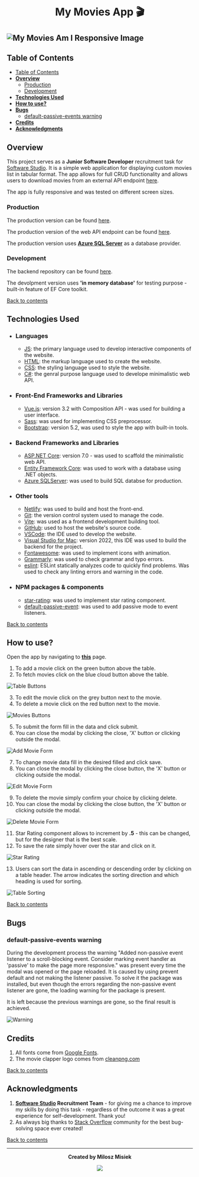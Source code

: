 # <div align='center'> My Movies App :clapper:</div><!-- omit in toc -->

## <img align="center" src="./src/assets/images/amiresponsive.png" alt="My Movies Am I Responsive Image" style="max-width='100%'"> <!-- omit in toc -->

## Table of Contents 

- [Table of Contents](#table-of-contents)
- [**Overview**](#overview)
  - [Production](#production)
  - [Development](#development)
- [**Technologies Used**](#technologies-used)
- [**How to use?**](#how-to-use)
- [**Bugs**](#bugs)
  - [default-passive-events warning](#default-passive-events-warning)
- [**Credits**](#credits)
- [**Acknowledgments**](#acknowledgments)

## **Overview**

This project serves as a **Junior Software Developer** recruitment task for [Software Studio](https://www.softwarestudio.com.pl/). It is a simple web application for displaying custom movies list in tabular format. The app allows for full CRUD functionality and allows users to download movies from an external API endpoint [here](https://filmy.programdemo.pl/swagger/index.html).

The app is fully responsive and was tested on different screen sizes.

### Production

The production version can be found [here](https://enchanting-ganache-56f1cf.netlify.app/).

The production version of the web API endpoint can be found [here](https://mymovies-task.azurewebsites.net/).

The production version uses **[Azure SQL Server](https://azure.microsoft.com/en-gb/services/sql-database/campaign/)** as a database provider.

### Development

The backend repository can be found [here](https://github.com/miloszmisiek/mymovies-webapi).

The devolpment version uses **'in memory database'** for testing purpose - built-in feature of EF Core toolkit.

[Back to contents](#table-of-contents)

## **Technologies Used**

- ### Languages

  - [JS](https://www.javascript.com/): the primary language used to develop interactive components of the website.
  - [HTML](https://developer.mozilla.org/en-US/docs/Web/HTML): the markup language used to create the website.
  - [CSS](https://developer.mozilla.org/en-US/docs/Web/css): the styling language used to style the website.
  - [C#](https://learn.microsoft.com/pl-pl/dotnet/csharp/): the genral purpose language used to develope minimalistic web API.

- ### Front-End Frameworks and Libraries

  - [Vue.js](https://vuejs.org/): version 3.2 with Composition API - was used for building a user interface.
  - [Sass](https://sass-lang.com/): was used for implementing CSS preprocessor.
  - [Bootstrap](https://getbootstrap.com/): version 5.2, was used to style the app with built-in tools.

- ### Backend Frameworks and Libraries

  - [ASP.NET Core](https://learn.microsoft.com/en-us/aspnet/core/release-notes/aspnetcore-7.0?view=aspnetcore-7.0): version 7.0 - was used to scaffold the minimalistic web API.
  - [Entity Framework Core](https://learn.microsoft.com/en-us/ef/core/): was used to work with a database using .NET objects.
  - [Azure SQLServer](https://azure.microsoft.com/en-gb/services/sql-database/campaign/): was used to build SQL databse for production.
  
- ### Other tools

  - [Netlify](https://www.netlify.com/): was used to build and host the front-end.
  - [Git](https://git-scm.com/): the version control system used to manage the code.
  - [Vite](https://vitejs.dev/): was used as a frontend development building tool.
  - [GitHub](https://github.com/): used to host the website's source code.
  - [VSCode](https://code.visualstudio.com/): the IDE used to develop the website.
  - [Visual Studio for Mac](https://visualstudio.microsoft.com/vs/mac/): version 2022, this IDE was used to build the backend for the project.
  - [Fontawesome](https://fontawesome.com/): was used to implement icons with animation.
  - [Grammarly](https://www.grammarly.com/): was used to check grammar and typo errors.
  - [eslint](https://eslint.org/): ESLint statically analyzes code to quickly find problems. Was used to check any linting errors and warning in the code.

- ### NPM packages & components

  - [star-rating](https://www.npmjs.com/package/vue-star-rating): was used to implement star rating component.
  - [default-passive-event](https://github.com/zzarcon/default-passive-events): was used to add passive mode to event listeners.

[Back to contents](#table-of-contents)

## **How to use?**

Open the app by navigating to **[this](https://enchanting-ganache-56f1cf.netlify.app/)** page.

1. To add a movie click on the green button above the table.
2. To fetch movies click on the blue cloud button above the table.

![Table Buttons](src/assets/images/buttons.png)

3. To edit the movie click on the grey button next to the movie.
4. To delete a movie click on the red button next to the movie.

![Movies Buttons](src/assets/images/movies_btns.png)

5. To submit the form fill in the data and click submit.
6. You can close the modal by clicking the close, 'X' button or clicking outside the modal.

![Add Movie Form](src/assets/images/add_movie_form.png)

7. To change movie data fill in the desired filled and click save.
8. You can close the modal by clicking the close button, the 'X' button or clicking outside the modal.

![Edit Movie Form](src/assets/images/edit_movie_form.png)

9. To delete the movie simply confirm your choice by clicking delete.
10. You can close the modal by clicking the close button, the 'X' button or clicking outside the modal.

![Delete Movie Form](src/assets/images/delete_movie.png)

11. Star Rating component allows to increment by **.5** - this can be changed, but for the designer that is the best scale.
12. To save the rate simply hover over the star and click on it.

![Star Rating](src/assets/images/rate_stars.png)

13. Users can sort the data in ascending or descending order by clicking on a table header. The arrow indicates the sorting direction and which heading is used for sorting.

![Table Sorting](src/assets/images/table_heading.png)

[Back to contents](#table-of-contents)

## **Bugs**

### default-passive-events warning

During the development process the warning "Added non-passive event listener to a scroll-blocking <some> event. Consider marking event handler as 'passive' to make the page more responsive." was present every time the modal was opened or the page reloaded. It is caused by using prevent default and not making the listener passive. To solve it the package was installed, but even though the errors regarding the non-passive event listener are gone, the loading warning for the package is present.

It is left because the previous warnings are gone, so the final result is achieved.

![Warning](src/assets/images/warning_console.png)

## **Credits**

1. All fonts come from [Google Fonts](https://fonts.google.com/).
2. The movie clapper logo comes from [cleanpng.com](https://www.cleanpng.com/png-clapperboard-filmmaking-celebrity-production-compa-6341315/)

[Back to contents](#table-of-contents)

## **Acknowledgments**

1. **[Software Studio](https://www.softwarestudio.com.pl/) Recruitment Team** - for giving me a chance to improve my skills by doing this task - regardless of the outcome it was a great experience for self-development. Thank you!
2. As always big thanks to [Stack Overflow](https://stackoverflow.com/) community for the best bug-solving space ever created!

[Back to contents](#table-of-contents)

---
**<div align='center'>Created by Milosz Misiek</div>**
<div align='center'>
    <a href="https://www.linkedin.com/in/milosz-misiek/" target="_blank">
        <img src="https://img.shields.io/badge/LinkedIn-0077B5?style=for-the-badge&logo=linkedin&logoColor=white" />
    </a>
</div>
